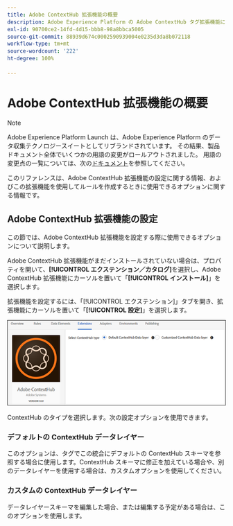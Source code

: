 ```yaml
---
title: Adobe ContextHub 拡張機能の概要
description: Adobe Experience Platform の Adobe ContextHub タグ拡張機能について説明します。
exl-id: 90700ce2-14fd-4d15-bbb8-98a8bbca5005
source-git-commit: 88939d674c0002590939004e0235d3da8b072118
workflow-type: tm+mt
source-wordcount: '222'
ht-degree: 100%

---
```


# Adobe ContextHub 拡張機能の概要

>[!NOTE]
>
>Adobe Experience Platform Launch は、Adobe Experience Platform のデータ収集テクノロジースイートとしてリブランドされています。 その結果、製品ドキュメント全体でいくつかの用語の変更がロールアウトされました。 用語の変更点の一覧については、次の[ドキュメント](../../../term-updates.md)を参照してください。

このリファレンスは、Adobe ContextHub 拡張機能の設定に関する情報、およびこの拡張機能を使用してルールを作成するときに使用できるオプションに関する情報です。

## Adobe ContextHub 拡張機能の設定

この節では、Adobe ContextHub 拡張機能を設定する際に使用できるオプションについて説明します。

Adobe ContextHub 拡張機能がまだインストールされていない場合は、プロパティを開いて、**[!UICONTROL エクステンション／カタログ]**&#x200B;を選択し、Adobe ContextHub 拡張機能にカーソルを置いて「**[!UICONTROL インストール]**」を選択します。

拡張機能を設定するには、「[!UICONTROL エクステンション]」タブを開き、拡張機能にカーソルを置いて「**[!UICONTROL 設定]**」を選択します。

![](../../../images/ext-contexthub-config.png)

ContextHub のタイプを選択します。次の設定オプションを使用できます。

### デフォルトの ContextHub データレイヤー

このオプションは、タグでこの統合にデフォルトの ContextHub スキーマを参照する場合に使用します。ContextHub スキーマに修正を加えている場合や、別のデータレイヤーを使用する場合は、カスタムオプションを使用してください。

### カスタムの ContextHub データレイヤー

データレイヤースキーマを編集した場合、または編集する予定がある場合は、このオプションを使用します。

